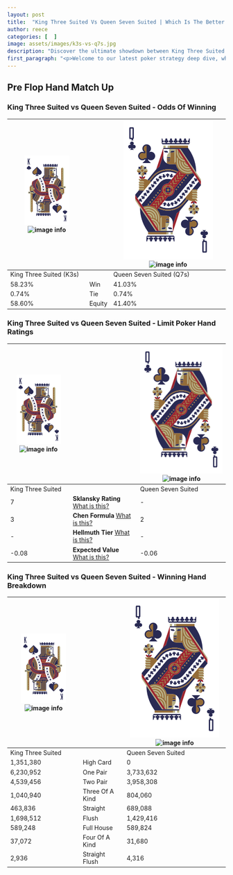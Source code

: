 ```yaml
---
layout: post
title:  "King Three Suited Vs Queen Seven Suited | Which Is The Better Hand In Poker? A Complete Guide"
author: reece
categories: [  ]
image: assets/images/k3s-vs-q7s.jpg
description: "Discover the ultimate showdown between King Three Suited and Queen Seven Suited in poker! Uncover the odds, strategies, and scenarios where one hand triumphs over the other. Get ready to up your poker game with this thrilling analysis."
first_paragraph: "<p>Welcome to our latest poker strategy deep dive, where we're pitting two distinct hands against each other in a high-stakes showdown: King Three Suited vs Queen Seven Suited.</p><p>In the dynamic world of poker, every decision counts, and knowing which hand holds the upper hand is key to your success at the table.</p><p>In this article, we'll dissect these two hands, explore the scenarios where one dominates the other, and equip you with the knowledge to make strategic choices that can tip the odds in your favor.</p><p>Get ready to unravel the intriguing dynamics of these poker hands and elevate your game to new heights.</p>"
---
```




[comment]: # (sp0)

## Pre Flop Hand Match Up

<div class="table hand-ratings" markdown="1"> 



### King Three Suited vs Queen Seven Suited - Odds Of Winning


    
| ![image info](assets/images/hand1/K.png) ![image info](assets/images/hand1/3s.png) |  | ![image info](assets/images/hand2/Q.png) ![image info](assets/images/hand2/7s.png) |
| -------- | -------- | -------- |
| King Three Suited (K3s) |  | Queen Seven Suited (Q7s) |
| 58.23% | Win | 41.03% |
| 0.74% | Tie | 0.74% |
| 58.60% | Equity | 41.40% |




[comment]: # (sp1)



### King Three Suited vs Queen Seven Suited - Limit Poker Hand Ratings


    
| ![image info](assets/images/hand1/K.png) ![image info](assets/images/hand1/3s.png) |  | ![image info](assets/images/hand2/Q.png) ![image info](assets/images/hand2/7s.png) |
| -------- | -------- | -------- |
| King Three Suited |  | Queen Seven Suited |
| 7 | **Sklansky Rating** [What is this?](/sklansky-rating-explained) | - |
| 3 | **Chen Formula** [What is this?](/chen-formula-explained) | 2 |
| - | **Hellmuth Tier** [What is this?](/Hellmuth-tier-explained) | - |
| -0.08 | **Expected Value** [What is this?](/expected-value-explained) | -0.06 |




[comment]: # (sp2)



### King Three Suited vs Queen Seven Suited - Winning Hand Breakdown


    
| ![image info](assets/images/hand1/K.png) ![image info](assets/images/hand1/3s.png) |  | ![image info](assets/images/hand2/Q.png) ![image info](assets/images/hand2/7s.png) |
| -------- | -------- | -------- |
| King Three Suited |  | Queen Seven Suited |
| 1,351,380 | High Card | 0 |
| 6,230,952 | One Pair | 3,733,632 |
| 4,539,456 | Two Pair | 3,958,308 |
| 1,040,940 | Three Of A Kind | 804,060 |
| 463,836 | Straight | 689,088 |
| 1,698,512 | Flush | 1,429,416 |
| 589,248 | Full House | 589,824 |
| 37,072 | Four Of A Kind | 31,680 |
| 2,936 | Straight Flush | 4,316 |




[comment]: # (sp3)



</div>

[comment]: # (sp4)



[comment]: # (sp5)

